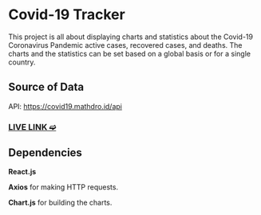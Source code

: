 # Covid-19 Tracker

This project is all about displaying charts and statistics about the Covid-19 Coronavirus Pandemic active cases, recovered cases, and deaths.
The charts and the statistics can be set based on a global basis or for a single country.

## Source of Data

API: https://covid19.mathdro.id/api

### [LIVE LINK ➫](https://mohamedhassan-covid-19-tracker.netlify.app/)

## Dependencies

**React.js**

**Axios** for making HTTP requests.

**Chart.js** for building the charts.
